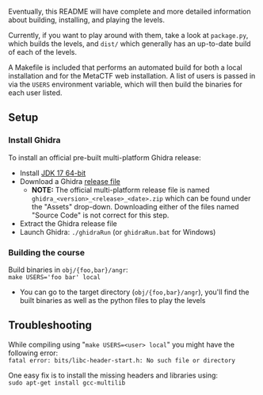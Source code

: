 Eventually, this README will have complete and more detailed information about building, installing, and playing the levels.

Currently, if you want to play around with them, take a look at `package.py`, which builds the levels, and `dist/` which generally has an up-to-date build of each of the levels.

A Makefile is included that performs an automated build for both a local installation and for the MetaCTF web installation.
  A list of users is passed in via the `USERS` environment variable, which will then build the binaries for each user listed.

## Setup
### Install Ghidra
To install an official pre-built multi-platform Ghidra release:  
* Install [JDK 17 64-bit](https://adoptium.net/temurin/releases)
* Download a Ghidra [release file](https://github.com/NationalSecurityAgency/ghidra/releases)
  - **NOTE:** The official multi-platform release file is named 
    `ghidra_<version>_<release>_<date>.zip` which can be found under the "Assets" drop-down.
    Downloading either of the files named "Source Code" is not correct for this step.
* Extract the Ghidra release file
* Launch Ghidra: `./ghidraRun` (or `ghidraRun.bat` for Windows)

### Building the course
Build binaries in `obj/{foo,bar}/angr`: <br>
  ```make USERS='foo bar' local```

* You can go to the target directory (`obj/{foo,bar}/angr`), you'll find the built binaries as well as the python files to play the levels

## Troubleshooting
While compiling using "`make USERS=<user> local`" you might have the following error: <br>
`fatal error: bits/libc-header-start.h: No such file or directory`

One easy fix is to install the missing headers and libraries using: <br>
  ```sudo apt-get install gcc-multilib```

